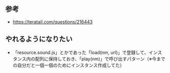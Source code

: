 ## 参考
- https://teratail.com/questions/216443

## やれるようになりたい
- 「resource.sound.js」とかであった「load(nm, url)」で登録して、インスタンス内の配列に保持しておき、「play(nm)」で呼び出すパターン（※今までの自分だと一個一個のためにインスタンス作成してた）
